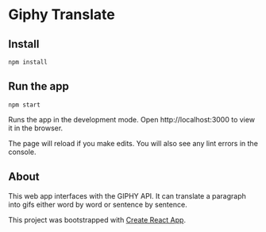 # Giphy Translate
## Install
`npm install`

## Run the app

`npm start`

Runs the app in the development mode.
Open http://localhost:3000 to view it in the browser.

The page will reload if you make edits.
You will also see any lint errors in the console.


## About

This web app interfaces with the GIPHY API. It can translate a paragraph into gifs either word by word or sentence by sentence. 


This project was bootstrapped with [Create React App](https://github.com/facebookincubator/create-react-app).
